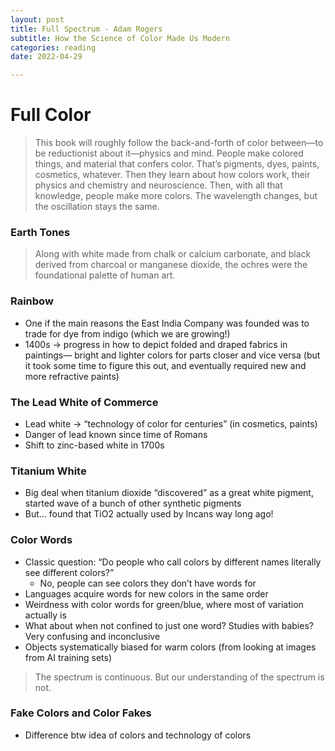 ```yaml
---
layout: post
title: Full Spectrum - Adam Rogers
subtitle: How the Science of Color Made Us Modern
categories: reading
date: 2022-04-29

---
```


# Full Color

> This book will roughly follow the back-and-forth of color between—to be reductionist about it—physics and mind. People make colored things, and material that confers color. That’s pigments, dyes, paints, cosmetics, whatever. Then they learn about how colors work, their physics and chemistry and neuroscience. Then, with all that knowledge, people make more colors. The wavelength changes, but the oscillation stays the same.
> 

### Earth Tones

> Along with white made from chalk or calcium carbonate, and black derived from charcoal or manganese dioxide, the ochres were the foundational palette of human art.
> 

### Rainbow

- One if the main reasons the East India Company was founded was to trade for dye from indigo (which we are growing!)
- 1400s → progress in how to depict folded and draped fabrics in paintings— bright and lighter colors for parts closer and vice versa (but it took some time to figure this out, and eventually required new and more refractive paints)

### The Lead White of Commerce

- Lead white → “technology of color for centuries” (in cosmetics, paints)
- Danger of lead known since time of Romans
- Shift to zinc-based white in 1700s

### Titanium White

- Big deal when titanium dioxide “discovered” as a great white pigment, started wave of a bunch of other synthetic pigments
- But… found that TiO2 actually used by Incans way long ago!

### Color Words

- Classic question: “Do people who call colors by different names literally see different colors?”
    - No, people can see colors they don’t have words for
- Languages acquire words for new colors in the same order
- Weirdness with color words for green/blue, where most of variation actually is
- What about when not confined to just one word? Studies with babies? Very confusing and inconclusive
- Objects systematically biased for warm colors (from looking at images from AI training sets)

> The spectrum is continuous. But our understanding of the spectrum is not.
> 

### Fake Colors and Color Fakes

- Difference btw idea of colors and technology of colors

